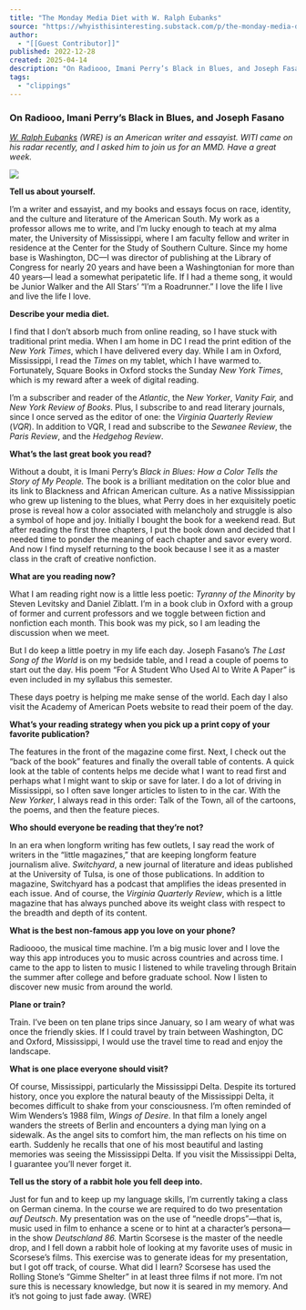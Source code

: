 ```yaml
---
title: "The Monday Media Diet with W. Ralph Eubanks"
source: "https://whyisthisinteresting.substack.com/p/the-monday-media-diet-with-w-ralph?publication_id=7000&post_id=161264508&isFreemail=true&r=7br8e&triedRedirect=true"
author:
  - "[[Guest Contributor]]"
published: 2022-12-28
created: 2025-04-14
description: "On Radiooo, Imani Perry’s Black in Blues, and Joseph Fasano"
tags:
  - "clippings"
---
```

### On Radiooo, Imani Perry’s Black in Blues, and Joseph Fasano

*[W. Ralph Eubanks](https://www.wralpheubanks.com/) (WRE) is an American writer and essayist. WITI came on his radar recently, and I asked him to join us for an MMD. Have a great week.*

![](https://substackcdn.com/image/fetch/w_1456,c_limit,f_auto,q_auto:good,fl_progressive:steep/https%3A%2F%2Fsubstack-post-media.s3.amazonaws.com%2Fpublic%2Fimages%2F29a42948-0005-48fa-882d-abf4570ebcf6_960x960.jpeg)

**Tell us about yourself.**

I’m a writer and essayist, and my books and essays focus on race, identity, and the culture and literature of the American South. My work as a professor allows me to write, and I’m lucky enough to teach at my alma mater, the University of Mississippi, where I am faculty fellow and writer in residence at the Center for the Study of Southern Culture. Since my home base is Washington, DC—I was director of publishing at the Library of Congress for nearly 20 years and have been a Washingtonian for more than 40 years—I lead a somewhat peripatetic life. If I had a theme song, it would be Junior Walker and the All Stars’ “I’m a Roadrunner.” I love the life I live and live the life I love.

**Describe your media diet.**

I find that I don’t absorb much from online reading, so I have stuck with traditional print media. When I am home in DC I read the print edition of the *New York Times*, which I have delivered every day. While I am in Oxford, Mississippi, I read the *Times* on my tablet, which I have warmed to. Fortunately, Square Books in Oxford stocks the Sunday *New York Times*, which is my reward after a week of digital reading.

I’m a subscriber and reader of the *Atlantic*, the *New Yorker*, *Vanity Fair,* and *New York Review of Books*. Plus, I subscribe to and read literary journals, since I once served as the editor of one: the *Virginia Quarterly Review* (*VQR*). In addition to VQR, I read and subscribe to the *Sewanee Review*, the *Paris Review*, and the *Hedgehog Review*.

**What’s the last great book you read?**

Without a doubt, it is Imani Perry’s *Black in Blues: How a Color Tells the Story of My People.* The book is a brilliant meditation on the color blue and its link to Blackness and African American culture. As a native Mississippian who grew up listening to the blues, what Perry does in her exquisitely poetic prose is reveal how a color associated with melancholy and struggle is also a symbol of hope and joy. Initially I bought the book for a weekend read. But after reading the first three chapters, I put the book down and decided that I needed time to ponder the meaning of each chapter and savor every word. And now I find myself returning to the book because I see it as a master class in the craft of creative nonfiction.

**What are you reading now?**

What I am reading right now is a little less poetic: *Tyranny of the Minority* by Steven Levitsky and Daniel Ziblatt. I’m in a book club in Oxford with a group of former and current professors and we toggle between fiction and nonfiction each month. This book was my pick, so I am leading the discussion when we meet.

But I do keep a little poetry in my life each day. Joseph Fasano’s *The Last Song of the World* is on my bedside table, and I read a couple of poems to start out the day. His poem “For A Student Who Used AI to Write A Paper” is even included in my syllabus this semester.

These days poetry is helping me make sense of the world. Each day I also visit the Academy of American Poets website to read their poem of the day.

**What’s your reading strategy when you pick up a print copy of your favorite publication?**

The features in the front of the magazine come first. Next, I check out the “back of the book” features and finally the overall table of contents. A quick look at the table of contents helps me decide what I want to read first and perhaps what I might want to skip or save for later. I do a lot of driving in Mississippi, so I often save longer articles to listen to in the car. With the *New Yorker*, I always read in this order: Talk of the Town, all of the cartoons, the poems, and then the feature pieces.

**Who should everyone be reading that they’re not?**

In an era when longform writing has few outlets, I say read the work of writers in the “little magazines,” that are keeping longform feature journalism alive. *Switchyard*, a new journal of literature and ideas published at the University of Tulsa, is one of those publications. In addition to magazine, Switchyard has a podcast that amplifies the ideas presented in each issue. And of course, the *Virginia Quarterly Review*, which is a little magazine that has always punched above its weight class with respect to the breadth and depth of its content.

**What is the best non-famous app you love on your phone?**

Radioooo, the musical time machine. I’m a big music lover and I love the way this app introduces you to music across countries and across time. I came to the app to listen to music I listened to while traveling through Britain the summer after college and before graduate school. Now I listen to discover new music from around the world.

**Plane or train?**

Train. I’ve been on ten plane trips since January, so I am weary of what was once the friendly skies. If I could travel by train between Washington, DC and Oxford, Mississippi, I would use the travel time to read and enjoy the landscape.

**What is one place everyone should visit?**

Of course, Mississippi, particularly the Mississippi Delta. Despite its tortured history, once you explore the natural beauty of the Mississippi Delta, it becomes difficult to shake from your consciousness. I’m often reminded of Wim Wenders’s 1988 film, *Wings of Desire*. In that film a lonely angel wanders the streets of Berlin and encounters a dying man lying on a sidewalk. As the angel sits to comfort him, the man reflects on his time on earth. Suddenly he recalls that one of his most beautiful and lasting memories was seeing the Mississippi Delta. If you visit the Mississippi Delta, I guarantee you’ll never forget it.

**Tell us the story of a rabbit hole you fell deep into.**

Just for fun and to keep up my language skills, I’m currently taking a class on German cinema. In the course we are required to do two presentation *auf Deutsch*. My presentation was on the use of “needle drops”—that is, music used in film to enhance a scene or to hint at a character’s persona—in the show *Deutschland 86.* Martin Scorsese is the master of the needle drop, and I fell down a rabbit hole of looking at my favorite uses of music in Scorsese’s films. This exercise was to generate ideas for my presentation, but I got off track, of course. What did I learn? Scorsese has used the Rolling Stone’s “Gimme Shelter” in at least three films if not more. I’m not sure this is necessary knowledge, but now it is seared in my memory. And it’s not going to just fade away. (WRE)